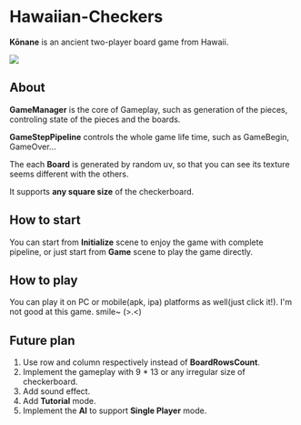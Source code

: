 # Hawaiian-Checkers

**Kōnane** is an ancient two-player board game from Hawaii.

![](https://i.imgur.com/hmMsFIO.png)

## About
**GameManager** is the core of Gameplay, such as generation of the pieces, controling state of the pieces and the boards.

**GameStepPipeline** controls the whole game life time, such as GameBegin, GameOver...

The each **Board** is generated by random uv, so that you can see its texture seems different with the others.

It supports **any square size** of the checkerboard.

## How to start
You can start from **Initialize** scene to enjoy the game with complete pipeline,
or just start from **Game** scene to play the game directly.

## How to play
You can play it on PC or mobile(apk, ipa) platforms as well(just click it!).
I'm not good at this game. smile~ (>.<)

## Future plan
1. Use row and column respectively instead of **BoardRowsCount**.
2. Implement the gameplay with 9 * 13 or any irregular size of checkerboard.
3. Add sound effect.
4. Add **Tutorial** mode.
5. Implement the **AI** to support **Single Player** mode.
